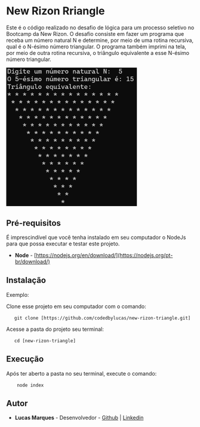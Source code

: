 # New Rizon Rriangle

Este é o código realizado no desafio de lógica para um processo seletivo no Bootcamp da New Rizon.
O desafio consiste em fazer um programa que receba um número natural N e determine, por meio de uma rotina recursiva, qual é o N-ésimo número triangular. O programa também imprimi na tela, por meio de outra rotina recursiva, o triângulo equivalente a esse N-ésimo número triangular.

<img src="./images/image.png" width="350">

## Pré-requisitos

É imprescindível que você tenha instalado em seu computador o NodeJs para que possa executar e testar este projeto.

- **Node** - [https://nodejs.org/en/download/](https://nodejs.org/pt-br/download/)

## Instalação

 Exemplo:

 Clone esse projeto em seu computador com o comando:

 ```
 	git clone [https://github.com/codedbylucas/new-rizon-triangle.git]
 ```

 Acesse a pasta do projeto seu terminal:

 ```
 	cd [new-rizon-triangle]
 ```


## Execução

Após ter aberto a pasta no seu terminal, execute o comando:

```
 	node index
```


## Autor

- **Lucas Marques** - Desenvolvedor - [Github](https://github.com/codedbylucas) | [Linkedin](https://www.linkedin.com/in/codedbylucas/)
 
